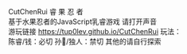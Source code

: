 CutChenRui 睿 果 忍 者  
基于水果忍者的JavaScript乳睿游戏 请打开声音  
游玩链接 https://tup0lev.github.io/CutChenRui
玩法：  
陈睿/钱：必切
孙🐶/独人：禁切
其他的请自行探索
